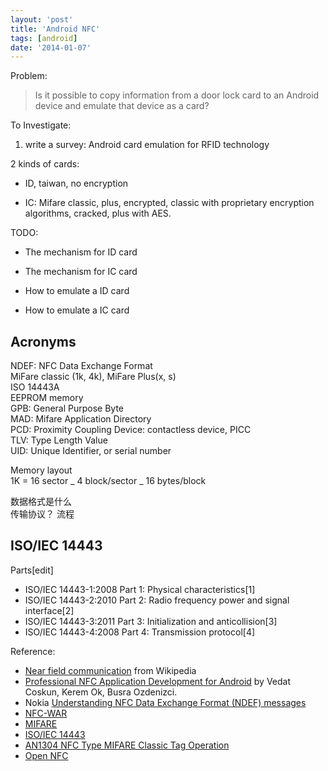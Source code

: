 ```yaml
---
layout: 'post'
title: 'Android NFC'
tags: [android]
date: '2014-01-07'
---
```


Problem:

> Is it possible to copy information from a door lock card to an Android device and emulate that device as a card?

To Investigate:

1. write a survey: Android card emulation for RFID technology

2 kinds of cards:

- ID, taiwan, no encryption

- IC: Mifare classic, plus, encrypted, classic with proprietary encryption algorithms, cracked, plus with AES.

TODO:

- The mechanism for ID card

- The mechanism for IC card

- How to emulate a ID card

- How to emulate a IC card

## Acronyms

NDEF: NFC Data Exchange Format  
MiFare classic (1k, 4k), MiFare Plus(x, s)  
ISO 14443A  
EEPROM memory  
GPB: General Purpose Byte  
MAD: Mifare Application Directory  
PCD: Proximity Coupling Device: contactless device, PICC  
TLV: Type Length Value  
UID: Unique Identifier, or serial number

Memory layout  
1K = 16 sector _ 4 block/sector _ 16 bytes/block

数据格式是什么  
传输协议？ 流程

## ISO/IEC 14443

Parts[edit]

- ISO/IEC 14443-1:2008 Part 1: Physical characteristics[1]
- ISO/IEC 14443-2:2010 Part 2: Radio frequency power and signal interface[2]
- ISO/IEC 14443-3:2011 Part 3: Initialization and anticollision[3]
- ISO/IEC 14443-4:2008 Part 4: Transmission protocol[4]

Reference:

- [Near field communication](http://en.wikipedia.org/wiki/Near_field_communication) from Wikipedia
- [Professional NFC Application Development for Android](http://www.amazon.com/Professional-NFC-Application-Development-Android/dp/1118380096) by Vedat Coskun, Kerem Ok, Busra Ozdenizci.
- Nokia [Understanding NFC Data Exchange Format (NDEF) messages](<http://developer.nokia.com/Community/Wiki/Understanding_NFC_Data_Exchange_Format_(NDEF)_messages>)
- [NFC-WAR](http://radiowar.org/about/nfc-war)
- [MIFARE](http://en.wikipedia.org/wiki/MIFARE)
- [ISO/IEC 14443](http://en.wikipedia.org/wiki/ISO/IEC_14443)
- [AN1304 NFC Type MIFARE Classic Tag Operation](http://www.nxp.com/documents/application_note/AN1304.pdf)
- [Open NFC](http://open-nfc.org/wp/editions/android/)
